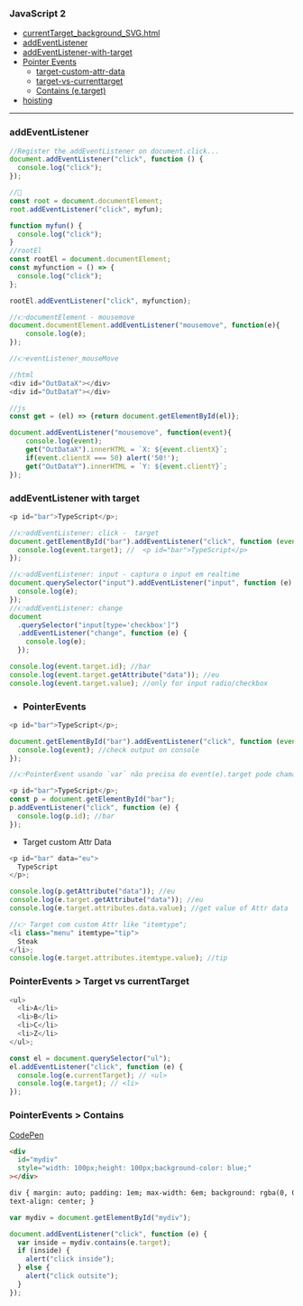 ### JavaScript 2

- [currentTarget_background_SVG.html](https://geraldotech.github.io/DevMap/JavaScript/assets/thread/currentTarget_background_SVG.html)
- [addEventListener](#addeventlistener)
- [addEventListener-with-target](#addeventlistener-with-target)
- [Pointer Events](#pointerevents)
  - [target-custom-attr-data](#target-custom-attr-data)
  - [target-vs-currenttarget](#target-vs-currenttarget)
  - [Contains (e.target)](#Contains "e.target")
- <a href="https://github.com/geraldotech/DevMap/tree/main/TypeScript#hoisting" target="_blank">hoisting</a>

<hr>

### addEventListener

```js
//Register the addEventListener on document.click...
document.addEventListener("click", function () {
  console.log("click");
});

//🔹
const root = document.documentElement;
root.addEventListener("click", myfun);

function myfun() {
  console.log("click");
}
//rootEl
const rootEl = document.documentElement;
const myfunction = () => {
  console.log("click");
};

rootEl.addEventListener("click", myfunction);

//👉documentElement - mousemove
document.documentElement.addEventListener("mousemove", function(e){
    console.log(e);
});

//👉eventListener_mouseMove

//html
<div id="OutDataX"></div>
<div id="OutDataY"></div>

//js
const get = (el) => {return document.getElementById(el)};

document.addEventListener("mousemove", function(event){
    console.log(event);
    get("OutDataX").innerHTML = `X: ${event.clientX}`;
    if(event.clientX === 50) alert('50!');
    get("OutDataY").innerHTML = `Y: ${event.clientY}`;
});
```

### addEventListener with target

```js
<p id="bar">TypeScript</p>;

//👉addEventListener: click -  target
document.getElementById("bar").addEventListener("click", function (event) {
  console.log(event.target); //  <p id="bar">TypeScript</p>
});

//👉addEventListener: input - captura o input em realtime
document.querySelector("input").addEventListener("input", function (e) {
  console.log(e);
});
//👉addEventListener: change
document
  .querySelector("input[type='checkbox']")
  .addEventListener("change", function (e) {
    console.log(e);
  });

console.log(event.target.id); //bar
console.log(event.target.getAttribute("data")); //eu
console.log(event.target.value); //only for input radio/checkbox
```

- ### PointerEvents

```js
<p id="bar">TypeScript</p>;

document.getElementById("bar").addEventListener("click", function (event) {
  console.log(event); //check output on console
});

//👉PointerEvent usando `var` não precisa do event(e).target pode chamar a const direto

<p id="bar">TypeScript</p>;
const p = document.getElementById("bar");
p.addEventListener("click", function (e) {
  console.log(p.id); //bar
});
```

- Target custom Attr Data

```js
<p id="bar" data="eu">
  TypeScript
</p>;

console.log(p.getAttribute("data")); //eu
console.log(e.target.getAttribute("data")); //eu
console.log(e.target.attributes.data.value); //get value of Attr data

//👉 Target com custom Attr like "itemtype";
<li class="menu" itemtype="tip">
  Steak
</li>;
console.log(e.target.attributes.itemtype.value); //tip
```

### PointerEvents > Target vs currentTarget

```js
<ul>
  <li>A</li>
  <li>B</li>
  <li>C</li>
  <li>Z</li>
</ul>;

const el = document.querySelector("ul");
el.addEventListener("click", function (e) {
  console.log(e.currentTarget); // <ul>
  console.log(e.target); // <li>
});
```

### PointerEvents > Contains

<a href="https://codepen.io/geraldopcf/pen/yLKZROJ" target="_blank">CodePen</a>

```html
<div
  id="mydiv"
  style="width: 100px;height: 100px;background-color: blue;"
></div>

div { margin: auto; padding: 1em; max-width: 6em; background: rgba(0, 0, 0, .2);
text-align: center; }
```

```js
var mydiv = document.getElementById("mydiv");

document.addEventListener("click", function (e) {
  var inside = mydiv.contains(e.target);
  if (inside) {
    alert("click inside");
  } else {
    alert("click outsite");
  }
});
```

